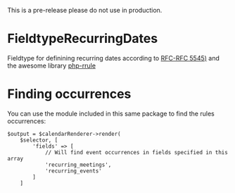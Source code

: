 This is a pre-release please do not use in production.

# FieldtypeRecurringDates

Fieldtype for definining recurring dates according to [RFC-RFC 5545)](https://www.rfc-editor.org/rfc/rfc5545#section-3.3.10) and the awesome library
[php-rrule](https://github.com/rlanvin/php-rrule)

# Finding occurrences

You can use the module included in this same package to find the rules occurrences:

```
$output = $calendarRenderer->render(
    $selector, [
        'fields' => [
            // Will find event occurrences in fields specified in this array 
            'recurring_meetings',
            'recurring_events'
        ]
    ]
```

